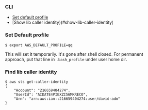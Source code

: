 ### CLI

- [Set default profile](#set-default-profile)
- [Show lib caller identity)(#show-lib-caller-identity)

### Set Default profile

```shell
$ export AWS_DEFAULT_PROFILE=qq
```
This will set it temporarily. It's gone after shell closed. For permanent approach, put that line in `.bash_profile` under user home dir.

### Find lib caller identity

```shell
$ aws sts get-caller-identity
{
    "Account": "216659404274", 
    "UserId": "AIDATE4PIEXZI56MKRECO", 
    "Arn": "arn:aws:iam::216659404274:user/david-adm"
}
```
